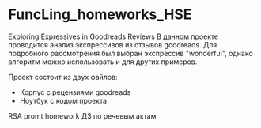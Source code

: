 # FuncLing_homeworks_HSE

Exploring Expressives in Goodreads Reviews
В данном проекте проводится анализ экспрессивов из отзывов goodreads. Для подробного рассмотрения был выбран экспрессив "wonderful", однако алгоритм можно использовать и для других примеров.

Проект состоит из двух файлов:
- Корпус с рецензиями goodreads
- Ноутбук с кодом проекта

RSA promt homework
ДЗ по речевым актам
